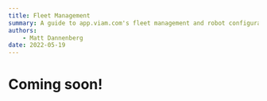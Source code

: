 ```yaml
---
title: Fleet Management
summary: A guide to app.viam.com's fleet management and robot configuration/control functionality
authors:
    - Matt Dannenberg
date: 2022-05-19
---
```

# Coming soon!


